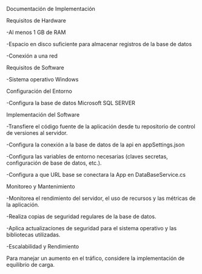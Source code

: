 Documentación de Implementación 


Requisitos de Hardware


-Al menos 1 GB de RAM

-Espacio en disco suficiente para almacenar registros de la base de datos

-Conexión a una red

Requisitos de Software

-Sistema operativo Windows

Configuración del Entorno


-Configura la base de datos Microsoft SQL SERVER 

Implementación del Software

-Transfiere el código fuente de la aplicación desde tu repositorio de control de versiones al servidor.

-Configura la conexión a la base de datos de la api en appSettings.json

-Configura las variables de entorno necesarias (claves secretas, configuración de base de datos, etc.).

-Configura a que URL base se conectara la App en DataBaseService.cs

Monitoreo y Mantenimiento


-Monitorea el rendimiento del servidor, el uso de recursos y las métricas de la aplicación.

-Realiza copias de seguridad regulares de la base de datos.

-Aplica actualizaciones de seguridad para el sistema operativo y las bibliotecas utilizadas.

-Escalabilidad y Rendimiento


Para manejar un aumento en el tráfico, considere la implementación de equilibrio de carga.
